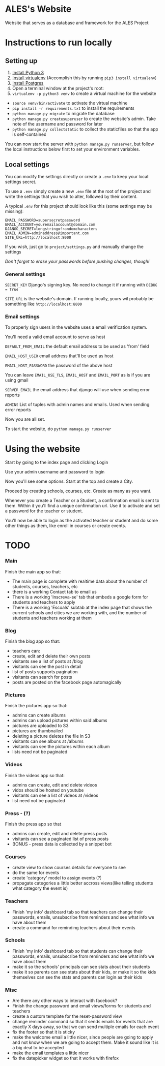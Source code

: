# ALES's Website
Website that serves as a database and framework for the ALES Project

# Instructions to run locally

## Setting up

1. [Install Python 3](https://www.python.org/downloads/)
2. [Install virtualenv](https://virtualenv.pypa.io/en/stable/) (Accomplish this by running `pip3 install virtualenv`)
3. [Install Postgres](https://devcenter.heroku.com/articles/heroku-postgresql#local-setup)
4. Open a terminal window at the project's root:
 1. `virtualenv -p python3 venv` to create a virtual machine for the website
 * `source venv/bin/activate` to activate the virtual machine
 * `pip install -r requirements.txt` to install the requirements
 * `python manage.py migrate` to migrate the database
 * `python manage.py createsuperuser` to create the website's admin. Take note of the username and password for later
 * `python manage.py collectstatic` to collect the staticfiles so that the app is self-contained

 You can now start the server with `python manage.py runserver`, but follow the local instructions below first to set your environment variables.

## Local settings

You can modify the settings directly or create a `.env` to keep your local settings secret.

To use a `.env` simply create a new `.env` file at the root of the project and write the settings that you wish to alter, followed by their content.

A typical `.env` for this project should look like this (some settings may be missing):
```
EMAIL_PASSWORD=supersecretpassword
EMAIL_ACCOUNT=youremailaccount@domain.com
DJANGO_SECRET=longstringofrandomcharacters
EMAIL_ADMIN=adminaddress@important.com
SITE_URL=http://localhost:8000
```

If you wish, just go to `project/settings.py` and manually change the settings

*Don't forget to erase your passwords before pushing changes, though!*

### General settings
`SECRET_KEY` Django's signing key. No need to change it if running with `DEBUG = True`

`SITE_URL` is the website's domain. If running locally, yours wil probably be something like `http://localhost:8000`

### Email settings
To properly sign users in the website uses a email verification system.

You'll need a valid email account to serve as host

`DEFAULT_FROM_EMAIL` the default email address to be used as 'from' field

`EMAIL_HOST_USER` email address that'll be used as host

`EMAIL_HOST_PASSWORD` the password of the above host

You can leave `EMAIL_USE_TLS`, `EMAIL_HOST` and `EMAIL_PORT` as is if you are using gmail

`SERVER_EMAIL` the email address that django will use when sending error reports

`ADMINS` List of tuples with admin names and emails. Used when sending error reports

Now you are all set.

To start the website, do `python manage.py runserver`

# Using the website

Start by going to the index page and clicking Login

Use your admin username and password to login

Now you'll see some options. Start at the top and create a City.

Proceed by creating schools, courses, etc. Create as many as you want.

Whenever you create a Teacher or a Student, a confirmation email is sent to them. Within it you'll find a unique confirmation url. Use it to activate and set a password for the teacher or student.

You'll now be able to login as the activated teacher or student and do some other things as them, like enroll in courses or create events.

# TODO

### Main
Finish the main app so that:

* The main page is complete with realtime data about the number of students, courses, teachers, etc
* there is a working Contact tab to email us
* There is a working 'Inscreva-se' tab that embeds a google form for students and teachers to apply
* There is a working 'Escoals' subtab at the index page that shows the current schools and cities we are working with, and the number of students and teachers working at them

### Blog
Finish the blog app so that:

* teachers can:
 * create, edit and delete their own posts
* visitants see a list of posts at /blog
* visitants can see the post in detail
* list of posts supports pagination
* visitants can search for posts
* posts are posted on the facebook page automagically

### Pictures
Finish the pictures app so that:

* admins can create albums
* admins can upload pictures within said albums
* pictures are uploaded to S3
* pictures are thumbnailed
* deleting a picture deletes the file in S3
* visitants can see albuns at /albums
* visitants can see the pictures within each album
* lists need not be paginated

### Videos
Finish the videos app so that:

* admins can create, edit and delete videos
* vidos should be hosted on youtube
* visitants can see a list of videos at /videos
* list need not be paginated

### Press - (?)
Finish the press app so that

* admins can create, edit and delete press posts
* visitants can see a paginated list of press posts
* BONUS - press data is collected by a snippet bot

### Courses

* create view to show courses details for everyone to see
* do the same for events
* create 'category' model to assign events (?)
* propagate categories a little better accross views(like telling students what category the event is)

### Teachers

* Finish 'my info' dashboard tab so that teachers can change their passwords, emails, unsubscribe from reminders and see what info we have about them
* create a command for reminding teachers about their events

### Schools

* Finish 'my info' dashboard tab so that students can change their passwords, emails, unsubscribe from reminders and see what info we have about them
* make it so the schools' principals can see stats about their students
* make it so parents can see stats about their kids, or make it so the kids themselves can see the stats and parents can login as their kids

### Misc

* Are there any other ways to interact with facebook?
* Finish the change password and email views/forms for students and teachers
* create a custom template for the reset-password view
* change reminder command so that it sends emails for events that are exactly X days away, so that we can send multiple emails for each event
* fix the footer so that it is sticky
* make the welcome email a little nicer, since people are going to apply and not know when we are going to accept them. Make it sound like it is a big deal to be accepted
* make the email templates a little nicer
* fix the datepicker widget so that it works with firefox
